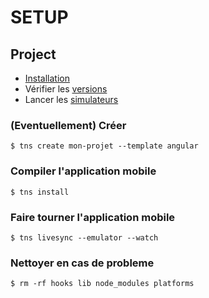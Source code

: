 # SETUP

## Project
* [Installation](INSTALL.md)
* Vérifier les [versions](VERSIONS.md)
* Lancer les [simulateurs](EMULATORS.md) 

### (Eventuellement) Créer 
```
$ tns create mon-projet --template angular
```

### Compiler l'application mobile
```
$ tns install
```

### Faire tourner l'application mobile
```
$ tns livesync --emulator --watch
```

### Nettoyer en cas de probleme 

```
$ rm -rf hooks lib node_modules platforms
```
